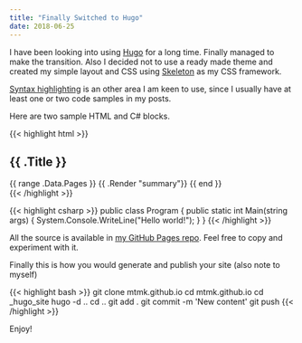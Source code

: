```yaml
---
title: "Finally Switched to Hugo"
date: 2018-06-25
---
```


I have been looking into using [Hugo](https://gohugo.io) for a long time.
Finally managed to make the transition. Also I decided not to use a
ready made theme and created my simple layout and CSS using
[Skeleton](http://getskeleton.com) as my CSS framework.

<!--more-->

[Syntax highlighting](https://gohugo.io/content-management/syntax-highlighting/) is an other area I am keen to use, since I usually have at least one or two code samples in my posts.

Here are two sample HTML and C# blocks.

{{< highlight html >}}
<section id="main">
  <div>
    <h1 id="title">{{ .Title }}</h1>
    {{ range .Data.Pages }}
      {{ .Render "summary"}}
    {{ end }}
  </div>
</section>
{{< /highlight >}}

{{< highlight csharp >}}
public class Program
{
  public static int Main(string args)
  {
    System.Console.WriteLine("Hello world!");
  }
}
{{< /highlight >}}

All the source is available in [my GitHub Pages repo](https://github.com/mtmk/mtmk.github.io/tree/master/_hugo_site). Feel free to copy and experiment with it.

Finally this is how you would generate and publish your site (also note to myself)

{{< highlight bash >}}
  git clone mtmk.github.io
  cd mtmk.github.io
  cd _hugo_site
  hugo -d ..
  cd ..
  git add .
  git commit -m 'New content'
  git push
{{< /highlight >}}

Enjoy!
